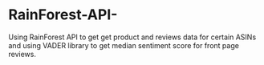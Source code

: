 # RainForest-API-

Using RainForest API to get get product and reviews data for certain ASINs and using VADER library to get median sentiment score for front page reviews.

